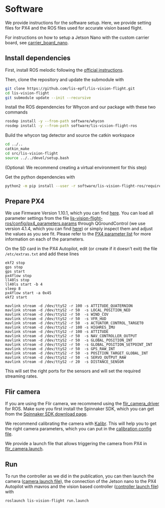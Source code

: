 # Software

We provide instructions for the software setup. Here, we provide setting files for PX4 and the ROS files used for accurate vision based flight.

For instructions on how to setup a Jetson Nano with the custom carrier board, see [carrier_board_nano](./carrier_board_nano/).

## Install dependencies

First, install ROS melodic following the [official instructions](http://wiki.ros.org/melodic/Installation).

Then, clone the repository and update the submodule with
```bash
git clone https://github.com/lis-epfl/lis-vision-flight.git
cd lis-vision-flight
git submodule update --init --recursive
```

Install the ROS dependencies for Whycon and our package with these two commands
```bash
rosdep install -y --from-path software/whycon
rosdep install -y --from-path software/lis-vision-flight-ros
```

Build the whycon tag detector and source the catkin workspace

```bash
cd ../..
catkin_make
cd src/lis-vision-flight
source ../../devel/setup.bash
```

(Optional: We recommend creating a virtual environment for this step)

Get the python dependencies with

```bash
python2 -m pip install --user -r software/lis-vision-flight-ros/requirements.txt
```

## Prepare PX4

We use Firmware Version 1.10.1, which you can find [here](https://github.com/PX4/PX4-Autopilot/releases/tag/v1.10.1). You can load all parameter settings from the file [lis-vision-flight-ros/config/px4_parameters.params](lis-vision-flight-ros/config/px4_parameters.params) through QGroundControl (we use version 4.1.4, which you can find [here](https://github.com/mavlink/qgroundcontrol/releases/tag/v4.1.4)) or simply inspect them and adjust the values as you see fit. Please refer to the [PX4 parameter list](https://docs.px4.io/v1.10/en/advanced_config/parameter_reference.html) for more information on each of the parameters.

On the SD card in the PX4 Autopilot, edit (or create if it doesn't exit) the file `/etc/extras.txt` and add these lines
```
ekf2 stop
gps stop
gps start
px4flow stop
ll40ls stop
ll40ls start -b 4
sleep 8
px4flow start -a 0x45
ekf2 start

mavlink stream -d /dev/ttyS2 -r 100 -s ATTITUDE_QUATERNION
mavlink stream -d /dev/ttyS2 -r 50  -s LOCAL_POSITION_NED
mavlink stream -d /dev/ttyS2 -r 50  -s WIND_COV
mavlink stream -d /dev/ttyS2 -r 50  -s VFR_HUD
mavlink stream -d /dev/ttyS2 -r 50  -s ACTUATOR_CONTROL_TARGET0
mavlink stream -d /dev/ttyS2 -r 100 -s HIGHRES_IMU
mavlink stream -d /dev/ttyS2 -r 100 -s ATTITUDE
mavlink stream -d /dev/ttyS2 -r 50  -s NAV_CONTROLLER_OUTPUT
mavlink stream -d /dev/ttyS2 -r 50  -s GLOBAL_POSITION_INT
mavlink stream -d /dev/ttyS2 -r 50  -s GLOBAL_POSITION_SETPOINT_INT
mavlink stream -d /dev/ttyS2 -r 50  -s GPS_RAW_INT
mavlink stream -d /dev/ttyS2 -r 50  -s POSITION_TARGET_GLOBAL_INT
mavlink stream -d /dev/ttyS2 -r 50  -s SERVO_OUTPUT_RAW
mavlink stream -d /dev/ttyS2 -r 20  -s DISTANCE_SENSOR
```
This will set the right ports for the sensors and will set the required streaming rates.

## Flir camera

If you are using the Flir camera, we recommend using the [flir_camera_driver](https://github.com/ros-drivers/flir_camera_driver) for ROS. Make sure you first install the Spinnaker SDK, which you can get from the [Spinnaker SDK download page](https://www.flir.eu/support-center/iis/machine-vision/downloads/spinnaker-sdk-and-firmware-download/).

We recommend calibrating the camera with [Kalibr](https://github.com/ethz-asl/kalibr). This will help you to get the right camera parameters, which you can put in the [calibration config file](config/19308195.yaml).

We provide a launch file that allows triggering the camera from PX4 in [flir_camera.launch](launch/flir_camera.launch).

## Run

To run the controller as we did in the publication, you can then launch the camera ([camera launch file](lis-vision-flight-ros/launch/flir_camera.launch)), the connection of the Jetson nano to the PX4 Autopilot with mavros and the vision based controller ([controller launch file](lis-vision-flight-ros/launch/vision_gnss_controller.launch)) with

``` bash
roslaunch lis-vision-flight run.launch
```

